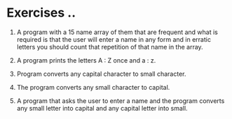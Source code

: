 # Exercises ..

1. A program with a 15 name array of them that are frequent and what is required is that the user will enter a name in any form and in erratic letters you should count that repetition of that name in the array.

2. A program prints the letters A : Z once and a : z.

3. Program converts any capital character to small character.

4. The program converts any small character to capital.

5. A program that asks the user to enter a name and the program converts any small letter into capital and any capital letter into small.